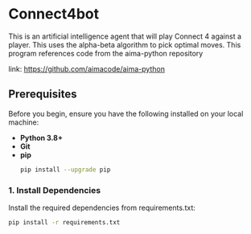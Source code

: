 # Connect4bot
This is an artificial intelligence agent that will play Connect 4 against a player. This uses the alpha-beta algorithm to pick optimal moves. 
This program references code from the aima-python repository 

link: https://github.com/aimacode/aima-python

## Prerequisites

Before you begin, ensure you have the following installed on your local machine:

- **Python 3.8+**
- **Git**
- **pip**
   ```bash
  pip install --upgrade pip
  ```

### 1. Install Dependencies

Install the required dependencies from requirements.txt:

```bash
pip install -r requirements.txt
```

